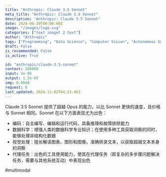 ```yaml
---
title: "Anthropic: Claude 3.5 Sonnet"
meta_title: "Anthropic: Claude 3.5 Sonnet"
description: "Anthropic: Claude 3.5 Sonnet"
date: 2024-06-20T00:00:00Z
image: "/images/logo.svg"
categories: ["text imaget 2 text"]
author: "Anthropic"
tags: ["Programming", "Data Science", "Computer Vision", "Autonomous Systems", "Chatbots"]
draft: False
is_recommended: False
is_active: True

id: "anthropic/claude-3.5-sonnet"
context: 200000
input: 3e-06
output: 1.5e-05
img: 0.0048
request: 0
last_updated: 2024-12-02T04:23:46Z
---
```


Claude 3.5 Sonnet 提供了超越 Opus 的能力，以比 Sonnet 更快的速度，且价格与 Sonnet 相同。Sonnet 在以下方面表现尤为出色：

- 编码：自主编写、编辑和运行代码，具备推理和故障排除能力
- 数据科学：增强人类的数据科学专业知识；在使用多种工具获取洞察的同时，能够处理非结构化数据
- 视觉处理：擅长解读图表、图形和图像，准确转录文本，以获取超越文本本身的洞察
- 代理任务：出色的工具使用能力，使其在代理任务（即复杂的多步骤问题解决任务，需要与其他系统互动）中表现出色

#multimodal

